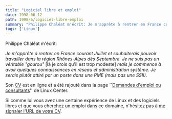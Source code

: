 ```yaml
---
title: "Logiciel libre et emploi"
date: 1998-06-12
path: 1998/6/logiciel-libre-emploi
summary: "Philippe Chaléat m'écrit: Je m'apprête à rentrer en France courant Juillet et souhaiterais pouvoir travailler dans la région Rhônes-Alpes dès Septembre."
tags: ['Linux']
---
```


<P>
Philippe Chaléat m'écrit:
</P>

<P><EM>
Je m'apprête à rentrer en France courant Juillet et souhaiterais pouvoir
travailler dans la région Rhônes-Alpes dès Septembre. Je ne suis pas un
véritable "gourou"</EM> [là je crois qu'il est trop modeste] <EM>mais
je commence à avoir quelques connaissances en réseau et administration
système. Je serais plutôt attiré par un poste dans une PME (mais pas
une SSII).
</EM>
</P>

<P>
Son <A HREF="http://www.mygale.org/~chaleat/CV/cv.htm">CV</A>
est en ligne et a été rajouté dans la page ``<A HREF="http://linux-center.org/fr/business/jobs-wanted/">Demandes d'emploi
ou consultants</A>'' de Linux Center.
</P>

<P>
Si comme lui vous avez une certaine expérience de Linux et des logiciels libres
et que vous cherchez un emploi dans ce domaine, n'hésitez pas à
<A HREF="mailto:linux-center@linux-center.org">me signaler l'URL de votre
CV</A>.
</P>


